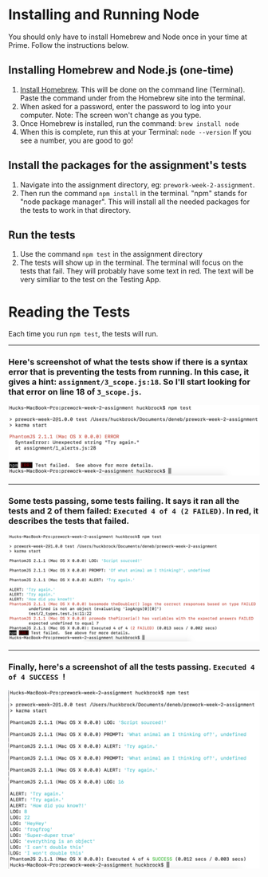 # Installing and Running Node
You should only have to install Homebrew and Node once in your time at Prime. Follow the instructions below.

## Installing Homebrew and Node.js (one-time)
1. [Install Homebrew](http://brew.sh/). This will be done on the command line (Terminal). Paste the command under from the Homebrew site into the terminal.
2. When asked for a password, enter the password to log into your computer. Note: The screen won't change as you type.
2. Once Homebrew is installed, run the command: `brew install node`
3. When this is complete, run this at your Terminal: `node --version` If you see a number, you are good to go!


## Install the packages for the assignment's tests
1. Navigate into the assignment directory, eg: `prework-week-2-assignment`.
2. Then run the command `npm install` in the terminal. "npm" stands for "node package manager". This will install all the needed packages for the tests to work in that directory. 


## Run the tests
1. Use the command `npm test` in the assignment directory
2. The tests will show up in the terminal. The terminal will focus on the tests that fail. They will probably have some text in red. The text will be very similiar to the test on the Testing App. 


# Reading the Tests

Each time you run `npm test`, the tests will run. 

---

### Here's screenshot of what the tests show if there is a syntax error that is preventing the tests from running. In this case, it gives a hint: `assignment/3_scope.js:18`. So I'll start looking for that error on line 18 of `3_scope.js`.

![syntax error](syntaxError.png)

---

### Some tests passing, some tests failing. It says it ran all the tests and 2 of them failed: `Executed 4 of 4 (2 FAILED)`. In red, it describes the tests that failed. 

![two tests passing, two failing](twoPassTwoFail.png)

---

### Finally, here's a screenshot of all the tests passing. `Executed 4 of 4 SUCCESS `!
![all tests passing!](allTestsPassing.png)
